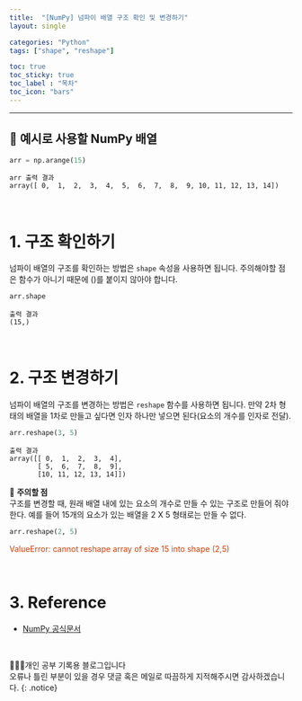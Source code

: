 ```yaml
---
title:  "[NumPy] 넘파이 배열 구조 확인 및 변경하기"
layout: single

categories: "Python"
tags: ["shape", "reshape"]

toc: true
toc_sticky: true
toc_label : "목차"
toc_icon: "bars"
---
```


<small> </small>

***

## 📍 예시로 사용할 NumPy 배열

```python
arr = np.arange(15)
```

```
arr 출력 결과
array([ 0,  1,  2,  3,  4,  5,  6,  7,  8,  9, 10, 11, 12, 13, 14])
```

<br>

# 1. 구조 확인하기
넘파이 배열의 구조를 확인하는 방법은 ```shape``` 속성을 사용하면 됩니다. 주의해야할 점은 함수가 아니기 때문에 ()를 붙이지 않아야 합니다.

```python
arr.shape
```

```
출력 결과
(15,)
```

<br>

# 2. 구조 변경하기
넘파이 배열의 구조를 변경하는 방법은 ```reshape``` 함수를 사용하면 됩니다. 만약 2차 형태의 배열을 1차로 만들고 싶다면 인자 하나만 넣으면 된다(요소의 개수를 인자로 전달).

```python
arr.reshape(3, 5)
```

```
출력 결과
array([[ 0,  1,  2,  3,  4],
       [ 5,  6,  7,  8,  9],
       [10, 11, 12, 13, 14]])
```

📍 **주의할 점**
<br>구조를 변경할 때, 원래 배열 내에 있는 요소의 개수로 만들 수 있는 구조로 만들어 줘야 한다. 예를 들어 15개의 요소가 있는 배열을 2 X 5 형태로는 만들 수 없다.

```python
arr.reshape(2, 5)
```

<span style="color: #DF3A01">ValueError: cannot reshape array of size 15 into shape (2,5)</span>

<br>

# 3. Reference
- [NumPy 공식문서](https://numpy.org/)

<br>

👩🏻‍💻개인 공부 기록용 블로그입니다
<br>오류나 틀린 부분이 있을 경우 댓글 혹은 메일로 따끔하게 지적해주시면 감사하겠습니다.
{: .notice}